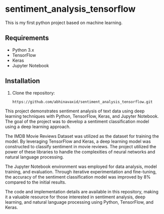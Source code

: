 # sentiment_analysis_tensorflow
This is my first python project based on machine learning.

## Requirements

- Python 3.x
- TensorFlow
- Keras
- Jupyter Notebook

## Installation

1. Clone the repository:

   ```bash
   https://github.com/abhinavaxid/sentiment_analysis_tensorflow.git

This project demonstrates sentiment analysis of text data using deep learning techniques with Python, TensorFlow, Keras, and Jupyter Notebook. The goal of the project was to develop a sentiment classification model using a deep learning approach.

The IMDB Movie Reviews Dataset was utilized as the dataset for training the model. By leveraging TensorFlow and Keras, a deep learning model was constructed to classify sentiment in movie reviews. The project utilized the power of these libraries to handle the complexities of neural networks and natural language processing.

The Jupyter Notebook environment was employed for data analysis, model training, and evaluation. Through iterative experimentation and fine-tuning, the accuracy of the sentiment classification model was improved by 8% compared to the initial results.

The code and implementation details are available in this repository, making it a valuable resource for those interested in sentiment analysis, deep learning, and natural language processing using Python, TensorFlow, and Keras.


